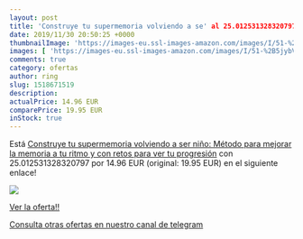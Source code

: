 ```yaml
---
layout: post
title: 'Construye tu supermemoria volviendo a se' al 25.012531328320797 % de descuento
date: 2019/11/30 20:50:25 +0000
thumbnailImage: 'https://images-eu.ssl-images-amazon.com/images/I/51-%2B5jybVAL._SL200_.jpg'
images: [ 'https://images-eu.ssl-images-amazon.com/images/I/51-%2B5jybVAL._SL200_.jpg' ]
comments: true
category: ofertas
author: ring
slug: 1518671519
description:
actualPrice: 14.96 EUR
comparePrice: 19.95 EUR
inStock: true
---
```


Está [Construye tu supermemoria volviendo a ser niño: Método para mejorar la memoria a tu ritmo y con retos para ver tu progresión](https://www.amazon.com/dp/1518671519/?tag=redken08-20) con 25.012531328320797 por 14.96 EUR (original: 19.95 EUR) en el siguiente enlace!

[![](https://images-eu.ssl-images-amazon.com/images/I/51-%2B5jybVAL._SL200_.jpg)](https://www.amazon.com/dp/1518671519/?tag=redken08-20)

[Ver la oferta!!](https://www.amazon.com/dp/1518671519/?tag=redken08-20)

[Consulta otras ofertas en nuestro canal de telegram](https://t.me/s/ofertas25)
